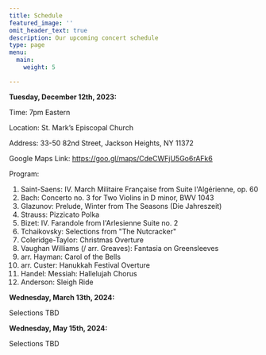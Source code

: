 ```yaml
---
title: Schedule
featured_image: ''
omit_header_text: true
description: Our upcoming concert schedule
type: page
menu:
  main:
    weight: 5

---
```


**Tuesday, December 12th, 2023:** 

Time: 7pm Eastern

Location: St. Mark’s Episcopal Church

Address: 33-50 82nd Street, Jackson Heights, NY 11372

Google Maps Link: https://goo.gl/maps/CdeCWFjU5Go6rAFk6

Program:

1. Saint-Saens: IV. March Militaire Française from Suite l'Algérienne, op. 60
2. Bach: Concerto no. 3 for Two Violins in D minor, BWV 1043
3. Glazunov: Prelude, Winter from The Seasons (Die Jahreszeit)
4. Strauss: Pizzicato Polka
5. Bizet: IV. Farandole from l'Arlesienne Suite no. 2
6. Tchaikovsky: Selections from "The Nutcracker"
7. Coleridge-Taylor: Christmas Overture
8. Vaughan Williams (/ arr. Greaves): Fantasia on Greensleeves
9. arr. Hayman: Carol of the Bells
10. arr. Custer: Hanukkah Festival Overture
11. Handel: Messiah: Hallelujah Chorus
12. Anderson: Sleigh Ride

**Wednesday, March 13th, 2024:**

Selections TBD

**Wednesday, May 15th, 2024:**  

Selections TBD


